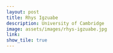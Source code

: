 ```yaml
---
layout: post
title: Rhys Igzuabe
description: University of Cambridge
image: assets/images/rhys-igzuabe.jpg
link: 
show_tile: true
---
```

